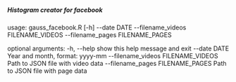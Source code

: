 ##### Histogram creator for facebook

usage: gauss_facebook.R [-h] --date DATE --filename_videos FILENAME_VIDEOS
                        --filename_pages FILENAME_PAGES

optional arguments:
  -h, --help            show this help message and exit
  --date DATE           Year and month, format: yyyy-mm
  --filename_videos FILENAME_VIDEOS
                        Path to JSON file with video data
  --filename_pages FILENAME_PAGES
                        Path to JSON file with page data

